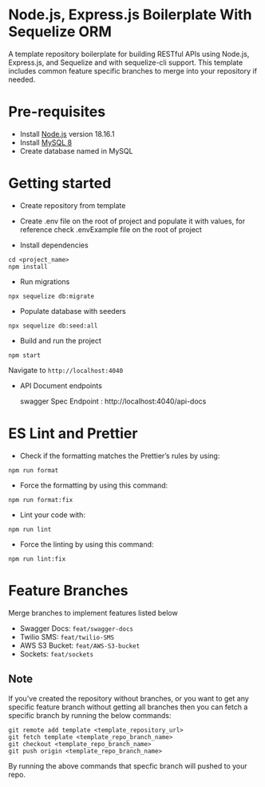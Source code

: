 # Node.js, Express.js Boilerplate With Sequelize ORM

A template repository boilerplate for building RESTful APIs using Node.js, Express.js, and Sequelize and with sequelize-cli support. This template includes common feature specific branches to merge into your repository if needed.

# Pre-requisites

- Install [Node.js](https://nodejs.org/en/) version 18.16.1
- Install [MySQL 8](https://dev.mysql.com/downloads/mysql/)
- Create database named in MySQL

# Getting started

- Create repository from template

- Create .env file on the root of project and populate it with values, for reference check .envExample file on the root of project

- Install dependencies

```
cd <project_name>
npm install
```

- Run migrations

```
npx sequelize db:migrate
```

- Populate database with seeders

```
npx sequelize db:seed:all
```

- Build and run the project

```
npm start
```

Navigate to `http://localhost:4040`

- API Document endpoints

  swagger Spec Endpoint : http://localhost:4040/api-docs

# ES Lint and Prettier

- Check if the formatting matches the Prettier’s rules by using:

```
npm run format
```

- Force the formatting by using this command:

```
npm run format:fix
```

- Lint your code with:

```
npm run lint
```

- Force the linting by using this command:

```
npm run lint:fix
```

# Feature Branches

Merge branches to implement features listed below

- Swagger Docs: `feat/swagger-docs`
- Twilio SMS: `feat/twilio-SMS`
- AWS S3 Bucket: `feat/AWS-S3-bucket`
- Sockets: `feat/sockets`

## Note

If you've created the repository without branches, or you want to get any specific feature branch without getting all branches then you can fetch a specific branch by running the below commands:

```
git remote add template <template_repository_url>
git fetch template <template_repo_branch_name>
git checkout <template_repo_branch_name>
git push origin <template_repo_branch_name>
```

By running the above commands that specfic branch will pushed to your repo.
